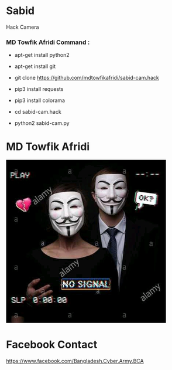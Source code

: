 # Sabid

Hack Camera

<h3> MD Towfik Afridi  Command : </h3>

* apt-get install python2

* apt-get install git

* git clone https://github.com/mdtowfikafridi/sabid-cam.hack

* pip3 install requests

* pip3 install colorama

* cd sabid-cam.hack

* python2 sabid-cam.py


# MD Towfik Afridi 

<img src="https://github.com/mdtowfikafridi/Cam-Hackers/blob/master/Sabid.png">


<h1>Facebook Contact</h1>


https://www.facebook.com/Bangladesh.Cyber.Army.BCA
